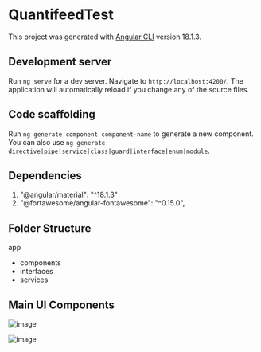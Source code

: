 # QuantifeedTest

This project was generated with [Angular CLI](https://github.com/angular/angular-cli) version 18.1.3.

## Development server

Run `ng serve` for a dev server. Navigate to `http://localhost:4200/`. The application will automatically reload if you change any of the source files.

## Code scaffolding

Run `ng generate component component-name` to generate a new component. You can also use `ng generate directive|pipe|service|class|guard|interface|enum|module`.

## Dependencies
1. "@angular/material": "^18.1.3"
2. "@fortawesome/angular-fontawesome": "^0.15.0",

## Folder Structure
app
  * components
  * interfaces
  * services

## Main UI Components
![image](https://github.com/user-attachments/assets/180206a4-e4b2-424b-a2da-d4d01f287f18)

![image](https://github.com/user-attachments/assets/a538fd3a-a37b-4271-8fd0-c8f8563898d2)
